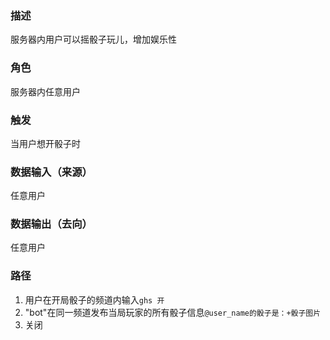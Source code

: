 ### 描述

服务器内用户可以摇骰子玩儿，增加娱乐性

### 角色

服务器内任意用户

### 触发

当用户想开骰子时

### 数据输入（来源）

任意用户

### 数据输出（去向）

任意用户

### 路径

1. 用户在开局骰子的频道内输入```ghs 开```
2. "bot"在同一频道发布当局玩家的所有骰子信息```@user_name的骰子是：+骰子图片```
3. 关闭
